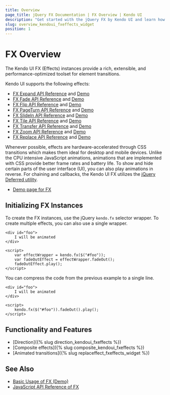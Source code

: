 ```yaml
---
title: Overview
page_title: jQuery FX Documentation | FX Overview | Kendo UI
description: "Get started with the jQuery FX by Kendo UI and learn how to create, initialize, and enable the widget."
slug: overview_kendoui_fxeffects_widget
position: 1
---
```


# FX Overview

The Kendo UI FX (Effects) instances provide a rich, extensible, and performance-optimized toolset for element transitions.

Kendo UI supports the following effects:
- [FX Expand API Reference](/api/javascript/effects/expand) and [Demo](https://demos.telerik.com/kendo-ui/fx/expand)
- [FX Fade API Reference](/api/javascript/effects/fade) and [Demo](https://demos.telerik.com/kendo-ui/fx/fade)
- [FX Flip API Reference](/api/javascript/effects/flip) and [Demo](https://demos.telerik.com/kendo-ui/fx/flip)
- [FX PageTurn API Reference](/api/javascript/effects/pageturn) and [Demo](https://demos.telerik.com/kendo-ui/fx/pageturn)
- [FX SlideIn API Reference](/api/javascript/effects/slidein) and [Demo](https://demos.telerik.com/kendo-ui/fx/slidein)
- [FX Tile API Reference](/api/javascript/effects/tile) and [Demo](https://demos.telerik.com/kendo-ui/fx/tile)
- [FX Transfer API Reference](/api/javascript/effects/transfer) and [Demo](https://demos.telerik.com/kendo-ui/fx/transfer)
- [FX Zoom API Reference](/api/javascript/effects/zoom) and [Demo](https://demos.telerik.com/kendo-ui/fx/zoom)
- [FX Replace API Reference](/api/javascript/effects/replace) and [Demo](https://demos.telerik.com/kendo-ui/fx/replace)

Whenever possible, effects are hardware-accelerated through CSS transitions which makes them ideal for desktop and mobile devices. Unlike the CPU intensive JavaScript animations, animations that are implemented with CSS provide better frame rates and battery life. To show and hide certain parts of the user interface (UI), you can also play animations in reverse. For chaining and callbacks, the Kendo UI FX utilizes the [jQuery Deferred utility](https://api.jquery.com/category/deferred-object/).

* [Demo page for FX](https://demos.telerik.com/kendo-ui/fx/expand)

## Initializing FX Instances

To create the FX instances, use the jQuery `kendo.fx` selector wrapper. To create multiple effects, you can also use a single wrapper.

    <div id="foo">
        I will be animated
    </div>

    <script>
        var effectWrapper = kendo.fx($("#foo"));
        var fadeOutEffect = effectWrapper.fadeOut();
        fadeOutEffect.play();
    </script>

You can compress the code from the previous example to a single line.

    <div id="foo">
        I will be animated
    </div>

    <script>
        kendo.fx($("#foo")).fadeOut().play();
    </script>

## Functionality and Features

* [Direction]({% slug direction_kendoui_fxeffects %})
* [Composite effects]({% slug composite_kendoui_fxeffects %})
* [Animated transitions]({% slug replaceffect_fxeffects_widget %})

## See Also

* [Basic Usage of FX (Demo)](https://demos.telerik.com/kendo-ui/fx/expand)
* [JavaScript API Reference of FX](/api/javascript/effects/common)
